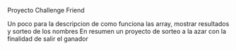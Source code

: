 Proyecto Challenge Friend

Un poco para la descripcion de como funciona las array, mostrar resultados y sorteo de los nombres
En resumen un proyecto de sorteo a la azar con la finalidad de salir el ganador

